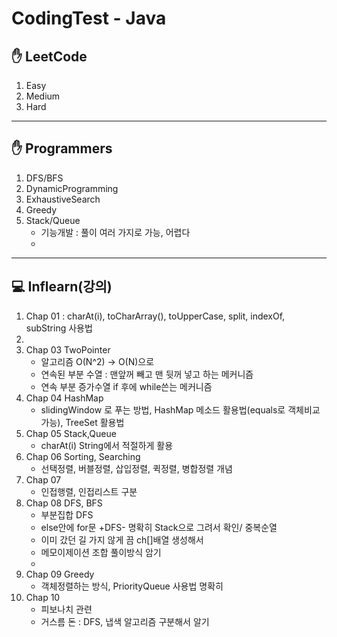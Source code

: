 # CodingTest - Java

## ✋ LeetCode
1. Easy
2. Medium
3. Hard
***

## ✋ Programmers
1. DFS/BFS
2. DynamicProgramming
3. ExhaustiveSearch
4. Greedy
5. Stack/Queue
   * 기능개발 : 풀이 여러 가지로 가능, 어렵다
   * 
***

## 💻 Inflearn(강의)
1. Chap 01 : charAt(i), toCharArray(), toUpperCase, split, indexOf, subString 사용법 
2. 
3. Chap 03 TwoPointer
   * 알고리즘 O(N^2) -> O(N)으로 
   * 연속된 부분 수열 : 맨앞꺼 빼고 맨 뒷꺼 넣고 하는 메커니즘
   * 연속 부분 증가수열 if 후에 while쓴는 메커니즘
4. Chap 04 HashMap
   * slidingWindow 로 푸는 방법, HashMap 메소드 활용법(equals로 객체비교 가능), TreeSet 활용법
5. Chap 05 Stack,Queue 
   * charAt(i) String에서 적절하게 활용
6. Chap 06 Sorting, Searching
   * 선택정렬, 버블정렬, 삽입정렬, 퀵정렬, 병합정렬 개념
7. Chap 07 
   * 인접행렬, 인접리스트 구분  
8. Chap 08 DFS, BFS 
   * 부분집합 DFS 
   * else안에 for문 +DFS- 명확히 Stack으로 그려서 확인/ 중복순열
   * 이미 갔던 길 가지 않게 끔 ch[]배열 생성해서
   * 메모이제이션 조합 풀이방식 암기 
   * 
9. Chap 09 Greedy  
   * 객체정렬하는 방식, PriorityQueue 사용법 명확히 
10. Chap 10
    * 피보나치 관련
    * 거스름 돈 : DFS, 냅색 알고리즘 구분해서 알기
